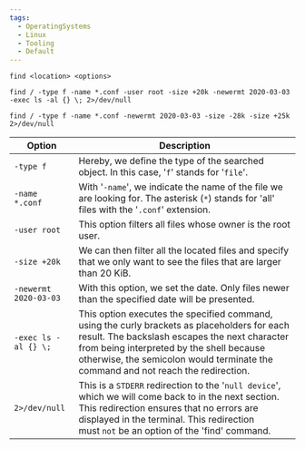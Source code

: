 ```yaml
---
tags:
  - OperatingSystems
  - Linux
  - Tooling
  - Default
---
```


```shell-session
find <location> <options>
```

```shell-session
find / -type f -name *.conf -user root -size +20k -newermt 2020-03-03 -exec ls -al {} \; 2>/dev/null
```

```shell-session
find / -type f -name *.conf -newermt 2020-03-03 -size -28k -size +25k 2>/dev/null
```

| **Option**            | **Description**                                                                                                                                                                                                                                                                |
| --------------------- | ------------------------------------------------------------------------------------------------------------------------------------------------------------------------------------------------------------------------------------------------------------------------------ |
| `-type f`             | Hereby, we define the type of the searched object. In this case, '`f`' stands for '`file`'.                                                                                                                                                                                    |
| `-name *.conf`        | With '`-name`', we indicate the name of the file we are looking for. The asterisk (`*`) stands for 'all' files with the '`.conf`' extension.                                                                                                                                   |
| `-user root`          | This option filters all files whose owner is the root user.                                                                                                                                                                                                                    |
| `-size +20k`          | We can then filter all the located files and specify that we only want to see the files that are larger than 20 KiB.                                                                                                                                                           |
| `-newermt 2020-03-03` | With this option, we set the date. Only files newer than the specified date will be presented.                                                                                                                                                                                 |
| `-exec ls -al {} \;`  | This option executes the specified command, using the curly brackets as placeholders for each result. The backslash escapes the next character from being interpreted by the shell because otherwise, the semicolon would terminate the command and not reach the redirection. |
| `2>/dev/null`         | This is a `STDERR` redirection to the '`null device`', which we will come back to in the next section. This redirection ensures that no errors are displayed in the terminal. This redirection must `not` be an option of the 'find' command.                                  |
